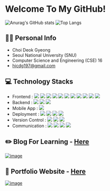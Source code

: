 # Welcome To My GitHub!

![Anurag's GitHub stats](https://github-readme-stats-sand-six-91.vercel.app/api?username=hjcdg1&show_icons=true&count_private=true&line_height=24&theme=dracula&hide=stars)
![Top Langs](https://github-readme-stats-sand-six-91.vercel.app/api/top-langs/?username=hjcdg1&layout=compact&theme=dracula)

## 🙋‍♂️ Personal Info
- Choi Deok Gyeong
- Seoul National University (SNU)
- Computer Science and Engineering (CSE) 16
- hjcdg197@gmail.com

## 💻 Technology Stacks
- Frontend : <span><img src="https://img.shields.io/badge/HTML-e34f26?style=flat&logo=html5&logoColor=white"/></span>
<span><img src="https://img.shields.io/badge/CSS-1572b6?style=flat&logo=css3&logoColor=white"/></span>
<span><img src="https://img.shields.io/badge/JavaScript-dbab09?style=flat&logo=javascript&logoColor=white"/></span>
<span><img src="https://img.shields.io/badge/TypeScript-3178C6?style=flat&logo=typescript&logoColor=white"/></span>
<span><img src="https://img.shields.io/badge/Sass-cc6699?style=flat&logo=sass&logoColor=white"/></span>
<span><img src="https://img.shields.io/badge/React-61dafb?style=flat&logo=react&logoColor=white"/></span>
<span><img src="https://img.shields.io/badge/Redux-764abc?style=flat&logo=redux&logoColor=white"/></span>
<span><img src="https://img.shields.io/badge/Saga-89d96d?style=flat&logo=redux-saga&logoColor=white"/></span>
<span><img src="https://img.shields.io/badge/jQuery-0769ad?style=flat&logo=jquery&logoColor=white"/></span>
<span><img src="https://img.shields.io/badge/Next.js-000000?style=flat&logo=next-dot-js&logoColor=white"/></span>
<span><img src="https://img.shields.io/badge/Recoil-3474DE?style=flat&logo=next-dot-js&logoColor=white"/></span><br/>
- Backend : <span><img src="https://img.shields.io/badge/Python-3776AB?style=flat&logo=python&logoColor=white"/></span>
<span><img src="https://img.shields.io/badge/Django-092e20?style=flat&logo=django&logoColor=white"/></span>
<span><img src="https://img.shields.io/badge/PostgreSQL-336791?style=flat&logo=postgresql&logoColor=white"/></span><br/>
- Mobile App : <span><img src="https://img.shields.io/badge/ReactNative-61dafb?style=flat&logo=react&logoColor=white"/></span><br/>
- Deployment : <span><img src="https://img.shields.io/badge/AWS-232f3e?style=flat&logo=amazon-aws&logoColor=white"/></span>
<span><img src="https://img.shields.io/badge/Netlify-00c7b7?style=flat&logo=netlify&logoColor=white"/></span>
<span><img src="https://img.shields.io/badge/Vercel-000000?style=flat&logo=vercel&logoColor=white"/></span>
<span><img src="https://img.shields.io/badge/Docker-2496ED?style=flat&logo=docker&logoColor=white"/></span><br/>
- Version Control : <span><img src="https://img.shields.io/badge/Git-f05032?style=flat&logo=git&logoColor=white"/></span>
<span><img src="https://img.shields.io/badge/GitHub-181717?style=flat&logo=github&logoColor=white"/></span>
<span><img src="https://img.shields.io/badge/Bitbucket-0052cc?style=flat&logo=bitbucket&logoColor=white"/></span><br/>
- Communication : <span><img src="https://img.shields.io/badge/Jira-0052cc?style=flat&logo=jira&logoColor=white"/></span>
<span><img src="https://img.shields.io/badge/Confluence-0052cc?style=flat&logo=confluence&logoColor=white"/></span>
<span><img src="https://img.shields.io/badge/Zeplin-ffbe22?style=flat"/></span>
<span><img src="https://img.shields.io/badge/Figma-f24e1e?style=flat&logo=figma&logoColor=white"/></span><br/>

## ✏️ Blog For Learning - <a href="https://it-eldorado.tistory.com">Here</a>
[![image](https://user-images.githubusercontent.com/40573259/153622558-00eff442-012f-4068-8a28-b8fa6735d016.png)](https://it-eldorado.tistory.com)

## 📝 Portfolio Website - <a href="https://cdg-portfolio.com">Here</a>
[![image](https://user-images.githubusercontent.com/40573259/153622372-328f3aaf-060a-4069-90ce-a2ed9d8cfc48.png)](https://cdg-portfolio.com)
